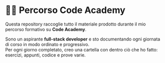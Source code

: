 # 👨‍💻 Percorso Code Academy

Questa repository raccoglie tutto il materiale prodotto durante il mio percorso formativo su **Code Academy**.

Sono un aspirante **full-stack developer** e sto documentando ogni giornata di corso in modo ordinato e progressivo.  
Per ogni giorno completato, creo una cartella con dentro ciò che ho fatto: esercizi, appunti, codice e prove varie.



